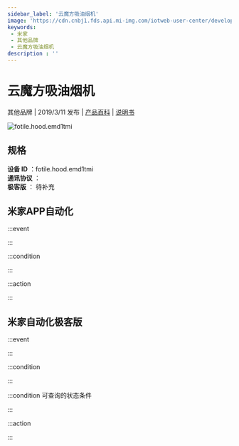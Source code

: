 ```yaml
---
sidebar_label: '云魔方吸油烟机'
image: 'https://cdn.cnbj1.fds.api.mi-img.com/iotweb-user-center/developer_1679070104047ogKRhD6I.png?GalaxyAccessKeyId=AKVGLQWBOVIRQ3XLEW&Expires=9223372036854775807&Signature=8J1038HDP6tZqA6oXn9PKF8SUIc='
keywords: 
 - 米家
 - 其他品牌
 - 云魔方吸油烟机
description : ''
---
```

# 云魔方吸油烟机

其他品牌 | 2019/3/11 发布 | [产品百科](https://home.mi.com/webapp/content/baike/product/index.html?model=fotile.hood.emd1tmi/) | [说明书](https://home.mi.com/views/introduction.html?model=fotile.hood.emd1tmi&region=cn)

![fotile.hood.emd1tmi](https://cdn.cnbj1.fds.api.mi-img.com/iotweb-user-center/developer_1679070104047ogKRhD6I.png?GalaxyAccessKeyId=AKVGLQWBOVIRQ3XLEW&Expires=9223372036854775807&Signature=8J1038HDP6tZqA6oXn9PKF8SUIc=)

## 规格  
> 
**设备 ID** ：fotile.hood.emd1tmi  
**通讯协议** ：  
**极客版**  ： 待补充 


## 米家APP自动化  

:::event  

:::

:::condition  

:::

:::action   

:::

## 米家自动化极客版  

:::event  

:::

:::condition  

:::

:::condition 可查询的状态条件  

:::

:::action  

:::

        
